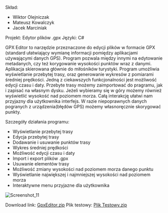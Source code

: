 
Skład:
- Wiktor Olejniczak
- Mateusz Kowalczyk
- Jacek Marciniak

Projekt: Edytor plików .gpx
Języki: C#

GPX Editor to narzędzie przeznaczone do edycji plików w formacie GPX (standard ułatwiający wymianę informacji pomiędzy aplikacjami używającymi danych GPS).  Program pozwala między innymi na edytowanie metadanych, czy też korygowanie wysokości punktów wraz z danymi. Aplikacja skierowana głównie do  miłośników turystyki. Program umożliwia wyświetlanie przebytej trasy, oraz generowanie wykresów z pomiarami średniej prędkości. Jedną z ciekawszych funkcjonalności jest możliwość edycji czasu i daty. Przebyte trasy możemy zaimportować do pragramu, jak i zapisać na własnym dysku. Jeżeli wybieramy się w góry możemy również wyświetlić wysokość nad poziomem morza. Całą interakcję ułatwi nam przyjazny dla użytkownika interfejs. W razie niepoprawnych danych pogranych z urządzenia(błędów GPS) możemy własnoręcznie skorygować punkty.

Szczegóły działania programu:
- Wyświetlanie przebytej trasy
- Edycja przebytej trasy
- Dodawanie i usuwanie punktów trasy
- Wykres średniej prędkości
- Możliwość edycji czasu i daty
- Import i export plików .gpx
- Usuwanie elementów trasy
- Możliwość zmiany wysokości nad poziomem morza danego punktu
- Wyświetlanie największej i najmniejszej wysokości nad poziomem morza
- Interaktywne menu przyjazne dla użytkownika

![Screenshot_11](https://user-images.githubusercontent.com/66250729/165047426-ff21b431-cc38-4b27-b2a8-8326d3d76a41.png)

Download link: [GpxEditor.zip](https://github.com/WOlejniczak/inzynieria-oprogramowania/files/8686495/GpxEditor.zip)
Plik testowy: [Plik Testowy.zip](https://github.com/WOlejniczak/inzynieria-oprogramowania/files/8686536/Plik.Testowy.zip)
